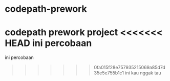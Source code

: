 # codepath-prework
codepath prework project
<<<<<<< HEAD
ini percobaan
=======
ini percobaan
>>>>>>> 0fa015f28e757935215069a85d7d35e5e755b1c1
ini kau nggak tau